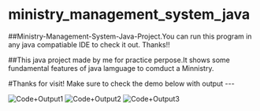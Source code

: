 # ministry_management_system_java

##Ministry-Management-System-Java-Project.You can run this program in any java compatiable IDE to check it out. Thanks!!

##This java project made by me for practice perpose.It shows some fundamental features of java lamguage to comduct a Minnistry.

#Thanks for visit! Make sure to check the demo below with output ---

![Code+Output1](https://user-images.githubusercontent.com/57108914/194401683-8d5a5353-dffe-4fdc-9bfc-541de01f66a5.png)
![Code+Output2](https://user-images.githubusercontent.com/57108914/194401690-33afa749-8e87-499a-b27b-9b481465a903.png)
![Code+Output3](https://user-images.githubusercontent.com/57108914/194401694-fea40d46-41cf-4dbd-9b80-386417ad5503.png)
